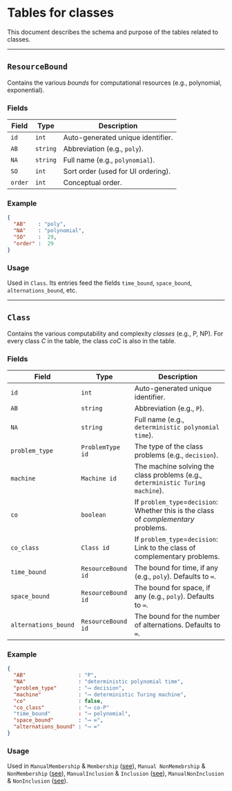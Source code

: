 # Tables for classes

This document describes the schema and purpose of the tables related to classes.

---

## `ResourceBound`

Contains the various _bounds_ for computational resources (e.g., polynomial, exponential).

### Fields

| Field   | Type     | Description                        |
| ------- | -------- | ---------------------------------- |
| `id`    | `int`    | Auto-generated unique identifier.  |
| `AB`    | `string` | Abbreviation (e.g., `poly`).       |
| `NA`    | `string` | Full name (e.g., `polynomial`).    |
| `SO`    | `int`    | Sort order (used for UI ordering). |
| `order` | `int`    | Conceptual order.                  |

### Example

```json
{
  "AB"    : "poly",
  "NA"    : "polynomial",
  "SO"    :  29,
  "order" :  29
}
```

### Usage

Used in `Class`. Its entries feed the fields `time_bound`, `space_bound`, `alternations_bound`, etc.

-------------

## `Class`

Contains the various computability and complexity _classes_ (e.g., P, NP). For every class _C_ in the table, the class _coC_ is also in the table.

### Fields

| Field                | Type               | Description                                                                          |
| -------------------- | ------------------ | ------------------------------------------------------------------------------------ |
| `id`                 | `int`              | Auto-generated unique identifier.                                                    |
| `AB`                 | `string`           | Abbreviation (e.g., `P`).                                                            |
| `NA`                 | `string`           | Full name (e.g., `deterministic polynomial time`).                                   |
| `problem_type`       | `ProblemType id`   | The type of the class problems (e.g., `decision`).                                   |
| `machine`            | `Machine id`       | The machine solving the class problems (e.g., `deterministic Turing machine`).       |
| `co`                 | `boolean`          | If `problem_type`=`decision`: Whether this is the class of _complementary_ problems. |
| `co_class`           | `Class id`         | If `problem_type`=`decision`: Link to the class of complementary problems.           |
| `time_bound`         | `ResourceBound id` | The bound for time, if any (e.g., `poly`). Defaults to `∞`.                          |
| `space_bound`        | `ResourceBound id` | The bound for space, if any (e.g., `poly`). Defaults to `∞`.                         |
| `alternations_bound` | `ResourceBound id` | The bound for the number of alternations. Defaults to `∞`.                           |

### Example

```json
{
  "AB"                 : "P",
  "NA"                 : "deterministic polynomial time",
  "problem_type"       : "⟶ decision",
  "machine"            : "⟶ deterministic Turing machine",
  "co"                 : false,
  "co_class"           : "⟶ co-P"
  "time_bound"         : "⟶ polynomial",
  "space_bound"        : "⟶ ∞",
  "alternations_bound" : "⟶ ∞"
}
```

### Usage

Used in `ManualMembership` & `Membership` ([see](membership.md)), `Manual NonMemebrship` & `NonMembership` ([see](non_membership.md)), `ManualInclusion` & `Inclusion` ([see](inclusion.md)), `ManualNonInclusion` & `NonInclusion` ([see](non_inclusion.md)).
